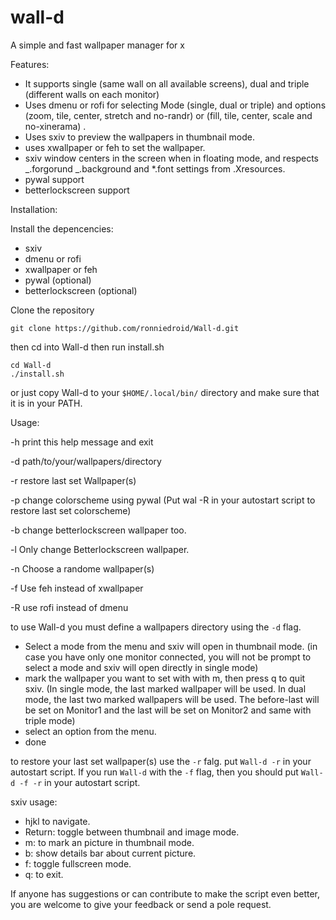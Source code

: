 # wall-d

A simple and fast wallpaper manager for x

Features:

- It supports single (same wall on all available screens), dual and triple (different walls on each monitor)
- Uses dmenu or rofi for selecting Mode (single, dual or triple) and options (zoom, tile, center, stretch and no-randr) or (fill, tile, center, scale and no-xinerama) .
- Uses sxiv to preview the wallpapers in thumbnail mode.
- uses xwallpaper or feh to set the wallpaper.
- sxiv window centers in the screen when in floating mode, and respects _.forgorund _.background and \*.font settings from .Xresources.
- pywal support
- betterlockscreen support

Installation:

Install the depencencies:

- sxiv
- dmenu or rofi
- xwallpaper or feh
- pywal (optional)
- betterlockscreen (optional)

Clone the repository

```shell
git clone https://github.com/ronniedroid/Wall-d.git
```

then cd into Wall-d then run install.sh

```shell
cd Wall-d
./install.sh
```

or just copy Wall-d to your `$HOME/.local/bin/` directory and make sure that it is in your PATH.

Usage:

-h print this help message and exit

-d path/to/your/wallpapers/directory

-r restore last set Wallpaper(s)

-p change colorscheme using pywal (Put wal -R in your autostart script to restore last set colorscheme)

-b change betterlockscreen wallpaper too.

-l Only change Betterlockscreen wallpaper.

-n Choose a randome wallpaper(s)

-f Use feh instead of xwallpaper

-R use rofi instead of dmenu

to use Wall-d you must define a wallpapers directory using the `-d` flag.

- Select a mode from the menu and sxiv will open in thumbnail mode. (in case you have only one monitor connected, you will not be prompt to select a mode and sxiv will open directly in single mode)
- mark the wallpaper you want to set with with m, then press q to quit sxiv. (In single mode, the last marked wallpaper will be used. In dual mode, the last two marked wallpapers will be used. The before-last will be set on Monitor1 and the last will be set on Monitor2 and same with triple mode)
- select an option from the menu.
- done

to restore your last set wallpaper(s) use the `-r` falg. put `Wall-d -r` in your autostart script. If you run `Wall-d` with the `-f` flag, then you should put `Wall-d -f -r` in your autostart script.

sxiv usage:

- hjkl to navigate.
- Return: toggle between thumbnail and image mode.
- m: to mark an picture in thumbnail mode.
- b: show details bar about current picture.
- f: toggle fullscreen mode.
- q: to exit.

If anyone has suggestions or can contribute to make the script even better, you are welcome to give your feedback or send a pole request.
